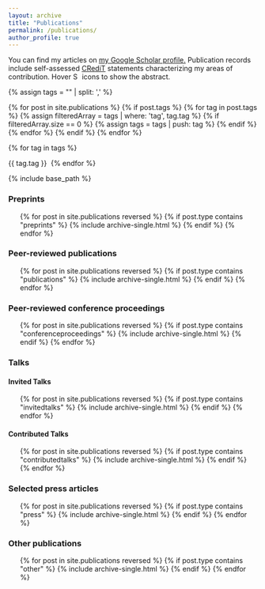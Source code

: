 ```yaml
---
layout: archive
title: "Publications"
permalink: /publications/
author_profile: true
---
```


You can find my articles on <u><a href="https://scholar.google.com/citations?user=oyl_rgUAAAAJ">my Google Scholar profile</a>.</u>
Publication records include self-assessed <a href="https://credit.niso.org/">CRediT</a> statements characterizing my areas of contribution. Hover <img src="{{ base_path }}/images/question.svg" style="display:inline; height:1em" title="Show abstract" /> icons to show the abstract.

{% assign tags = "" | split: ',' %}

{% for post in site.publications %}
  {% if post.tags %}
    {% for tag in post.tags %}
      {% assign filteredArray = tags | where: 'tag', tag.tag %}
      {% if filteredArray.size == 0 %}
        {% assign tags = tags | push: tag %}
      {% endif %}
    {% endfor %}
  {% endif %}
{% endfor %}

<script src="https://cdnjs.cloudflare.com/ajax/libs/jquery/3.7.1/jquery.min.js" type="text/javascript"></script>
<script type="text/javascript">
$(document).ready(function () {
  var tag_state = {};

  {% for tag in tags %}
    tag_state["{{ tag.id }}"] = {
      color: "{{ tag.color }}",
      text_color: "{{ tag.text_color }}",
      selected: false
    };
  {% endfor %}

  function restore_tag_color(tag_id) {
    $("#toggle-" + tag_id + "").css('background-color', tag_state[tag_id].color);
    $("#toggle-" + tag_id + "").css('color', tag_state[tag_id].text_color);
  }

  function grayout_tag(tag_id) {
    $("#toggle-" + tag_id + "").css('background-color', 'rgb(164, 164, 164)');
    $("#toggle-" + tag_id + "").css('color', 'white');
  }

  function select_tag(tag_id) {
    tag_state[tag_id].selected = true;
    target = "ul li.publication:not(:has(div span." + tag_id + "))";
    $(target).hide();
  }

  function deselect_tag(tag_id) {
    tag_state[tag_id].selected = false;
    target = "ul li.publication:not(:has(div span." + tag_id + "))";
    $(target).show();
  }


  {% for tag in tags %}
    $("#toggle-{{ tag.id }}").click(function () {
      tag_id = "{{ tag.id }}";
      target = "ul li.publication:not(:has(div span.{{ tag.id }}))";

      tag_state[tag_id].selected = !tag_state[tag_id].selected;

      console.log(tag_id); 
      console.log(tag_state[tag_id].selected); 
      console.log($("#toggle-{{ tag.id }}").css('background-color')); 

      if (tag_state[tag_id].selected == true) {
        for (tag in tag_state) {
          if (tag_state[tag].selected == true) {
            deselect_tag(tag_id);
          }
        }
        select_tag(tag_id);
      } else {
        deselect_tag(tag_id);
      }

      n_selected = 0;
      for (tag in tag_state) {
        if (tag_state[tag].selected == true) {
          n_selected++;
        }
      }
      
      for (tag in tag_state) {
        if (n_selected == 0 || tag_state[tag].selected == true) {
          restore_tag_color(tag);
        }
        else {
          grayout_tag(tag);
        }
      }
      
    });
    
  {% endfor %}
});
</script>

{% for tag in tags %}
<div style="white-space:nowrap; display: inline-block;">
  <span id="toggle-{{ tag.id }}" class="publication_tag {{ tag.id }}" style="background-color: {{ tag.color }}; color: {{ tag.text_color }}; margin-right: 4px;">{{ tag.tag }}</span>
</div>
{% endfor %}

{% include base_path %}

<h3>Preprints</h3>

<ul>
{% for post in site.publications reversed %}
  {% if post.type contains "preprints" %}
    {% include archive-single.html %}
  {% endif %}
{% endfor %}
</ul>

<h3>Peer-reviewed publications</h3>

<ul>
{% for post in site.publications reversed %}
  {% if post.type contains "publications" %}
    {% include archive-single.html %}
  {% endif %}
{% endfor %}
</ul>

<h3>Peer-reviewed conference proceedings</h3>

<ul>
{% for post in site.publications reversed %}
{% if post.type contains "conferenceproceedings" %}
  {% include archive-single.html %}
{% endif %}
{% endfor %}
</ul>

<h3>Talks</h3>

<h4>Invited Talks</h4>
<ul>
{% for post in site.publications reversed %}
  {% if post.type contains "invitedtalks" %}
    {% include archive-single.html %}
  {% endif %}
{% endfor %}
</ul>

<h4>Contributed Talks</h4>
<ul>
{% for post in site.publications reversed %}
  {% if post.type contains "contributedtalks" %}
    {% include archive-single.html %}
  {% endif %}
{% endfor %}
</ul>

<h3>Selected press articles</h3>

<ul>
{% for post in site.publications reversed %}
  {% if post.type contains "press" %}
    {% include archive-single.html %}
  {% endif %}
{% endfor %}
</ul>

<h3>Other publications</h3>

<ul>
{% for post in site.publications reversed %}
  {% if post.type contains "other" %}
    {% include archive-single.html %}
  {% endif %}
{% endfor %}
</ul>